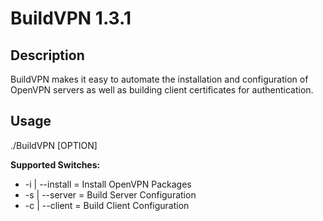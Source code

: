 BuildVPN 1.3.1
==============

Description
-----------
BuildVPN makes it easy to automate the installation and configuration of OpenVPN servers as well as building client certificates for authentication.

Usage
-----
./BuildVPN [OPTION]

**Supported Switches:**

* -i | --install = Install OpenVPN Packages
* -s | --server  = Build Server Configuration
* -c | --client  = Build Client Configuration
